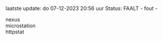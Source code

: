 laatste update: 
do 07-12-2023 20:56   uur 
Status: FAALT - fout - 
<div class="service R">nexus</div><div class="service Y">microstation</div><div class="service G">httpstat</div>